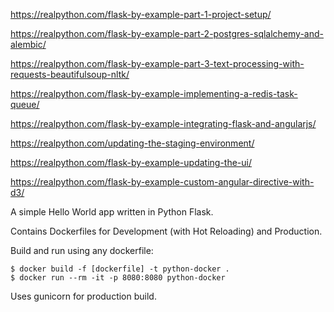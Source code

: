 https://realpython.com/flask-by-example-part-1-project-setup/



https://realpython.com/flask-by-example-part-2-postgres-sqlalchemy-and-alembic/

https://realpython.com/flask-by-example-part-3-text-processing-with-requests-beautifulsoup-nltk/

https://realpython.com/flask-by-example-implementing-a-redis-task-queue/

https://realpython.com/flask-by-example-integrating-flask-and-angularjs/

https://realpython.com/updating-the-staging-environment/

https://realpython.com/flask-by-example-updating-the-ui/

https://realpython.com/flask-by-example-custom-angular-directive-with-d3/



A simple Hello World app written in Python Flask.

Contains Dockerfiles for Development (with Hot Reloading) and Production.

Build and run using any dockerfile:

```
$ docker build -f [dockerfile] -t python-docker .
$ docker run --rm -it -p 8080:8080 python-docker
```

Uses gunicorn for production build.